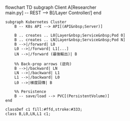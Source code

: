 flowchart TD
    subgraph Client
        A[Researcher<br/>main.py] -- REST --> B[/Layer&nbsp;Controller/]
    end

    subgraph Kubernetes Cluster
        B -- K8s API --> API[(API&nbsp;Server)]

        B .. creates .. L0[Layer&nbsp;Service&nbsp;Pod 0]
        B .. creates .. LN[Layer&nbsp;Service&nbsp;Pod N]
        B -->|/forward| L0
        L0 -->|/forward| L1[...]
        LN -->|/forward (最後輸出)| B

        %% Back-prop arrows (逆向)
        B -->|/backward| LN
        LN -->|/backward| L1
        L1 -->|/backward| L0
        L0 -->|梯度回傳| B

        %% Persistence
        B -- save/load --> PVC[(PersistentVolume)]
    end

    classDef c1 fill:#ffd,stroke:#333;
    class B,L0,LN,L1 c1;
